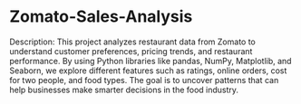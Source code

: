 # Zomato-Sales-Analysis
Description: This project analyzes restaurant data from Zomato to understand customer preferences, pricing trends, and restaurant performance. By using Python libraries like pandas, NumPy, Matplotlib, and Seaborn, we explore different features such as ratings, online orders, cost for two people, and food types. The goal is to uncover patterns that can help businesses make smarter decisions in the food industry.
